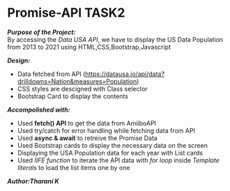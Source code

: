 # Promise-API TASK2

***Purpose of the Project:***   
By accessing the *Data USA API*, we have to display the US Data Population from 2013 to 2021 using HTML,CSS,Bootstrap,Javascript

***Design:***   
- Data fetched from API (https://datausa.io/api/data?drilldowns=Nation&measures=Population)   
- CSS styles are descigned with Class selector   
- Bootstrap Card to display the contents  

***Accompolished with:***
- Used **fetch() API** to get the data from AmiiboAPI   
- Used try/catch for error handling while fetching data from API
- Used **async & await** to retreive the Promise Data 
- Used Bootstrap cards to display the necessary data on the screen   
- Displaying the USA Population data for each year with List cards   
- Used *IIFE function* to iterate the API data with *for loop* inside *Template literals* to load the list items one by one   

***Author:Tharani K***   